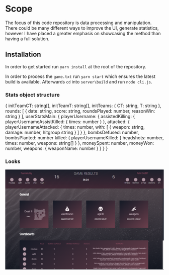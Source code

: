 # Scope

The focus of this code repository is data processing and manipulation. There could be many different ways to improve the UI, generate statistics, however I have placed a greater emphasis on showcasing the method than having a full solution.

## Installation

In order to get started run `yarn install` at the root of the repository.

In order to process the `game.txt` run `yarn start` which ensures the latest build is available. Afterwards `cd` into `server\build` and run `node cli.js`.

### Stats object structure

{
    initTeamCT: string[],
    initTeamT: string[],
    initTeams: {
        CT: string, 
        T: string
    },
    rounds: [
        {
            date: string,
            score: string,
            roundsPlayed: number,
            reasonWin: string
        }
    ],
    userStatsMain: {
        playerUsername: {
            assistedKilling: {
                playerUsernameAssistKilled: {
                    times: number
                } 
            },
            attacked: {
                playerUsernameAttacked: {
                    times: number,
                    with: [
                        {
                            weapon: string,
                            damage: number,
                            hitgroup string
                        }
                    ]
                }
            },
            bombsDefused: number,
            bombsPlanted: number
            killed: {
                playerUsernameKilled: {
                    headshots: number,
                    times: number,
                    weapons: string[]
                }
            },
            moneySpent: number,
            moneyWon: number,
            weapons: {
                weaponName: number
            }
        }
    }
}

### Looks

![UI](./ui.png)